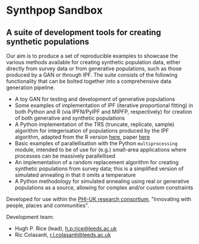 # Synthpop Sandbox
## A suite of development tools for creating synthetic populations

Our aim is to produce a set of reproducible examples to showcase the various methods available for creating synthetic population data, either directly from survey data or from generative populations, such as those produced by a GAN or through IPF. The suite consists of the following functionality that can be bolted together into a comprehensive data generation pipeline.

- A toy GAN for testing and development of generative populations
- Some examples of implementation of IPF (iterative proportional fitting) in both Python and R (via IPFN/PyIPF and MIPFP, respectively) for creation of both generative and synthetic populations
- A Python implementation of the TRS (truncate, replicate, sample) algorithm for integerisation of populations produced by the IPF algorithm, adapted from the R version [here](https://spatial-microsim-book.robinlovelace.net/smsimr#sintegerisation), paper [here](https://www.sciencedirect.com/science/article/pii/S0198971513000240)
- Basic examples of parallellisation with the Python `multiprocessing` module, intended to be of use for (e.g.) small-area applications where processes can be massively parallellised
- An implementation of a random replacement algorithm for creating synthetic populations from survey data; this is a simplified version of simulated annealing in that it omits a temperature
- A Python methodology for simulated annealing using real or generative populations as a source, allowing for complex and/or custom constraints

Developed for use within the [PHI-UK research consortium](https://www.phiuk.org/), "Innovating with people, places and communities".

Development team:
- Hugh P. Rice (lead), h.p.rice@leeds.ac.uk
- Ric Colasanti, r.l.colasanti@leeds.ac.uk
